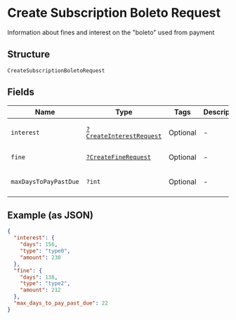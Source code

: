 
# Create Subscription Boleto Request

Information about fines and interest on the "boleto" used from payment

## Structure

`CreateSubscriptionBoletoRequest`

## Fields

| Name | Type | Tags | Description | Getter | Setter |
|  --- | --- | --- | --- | --- | --- |
| `interest` | [`?CreateInterestRequest`](../../doc/models/create-interest-request.md) | Optional | - | getInterest(): ?CreateInterestRequest | setInterest(?CreateInterestRequest interest): void |
| `fine` | [`?CreateFineRequest`](../../doc/models/create-fine-request.md) | Optional | - | getFine(): ?CreateFineRequest | setFine(?CreateFineRequest fine): void |
| `maxDaysToPayPastDue` | `?int` | Optional | - | getMaxDaysToPayPastDue(): ?int | setMaxDaysToPayPastDue(?int maxDaysToPayPastDue): void |

## Example (as JSON)

```json
{
  "interest": {
    "days": 156,
    "type": "type0",
    "amount": 230
  },
  "fine": {
    "days": 138,
    "type": "type2",
    "amount": 212
  },
  "max_days_to_pay_past_due": 22
}
```

